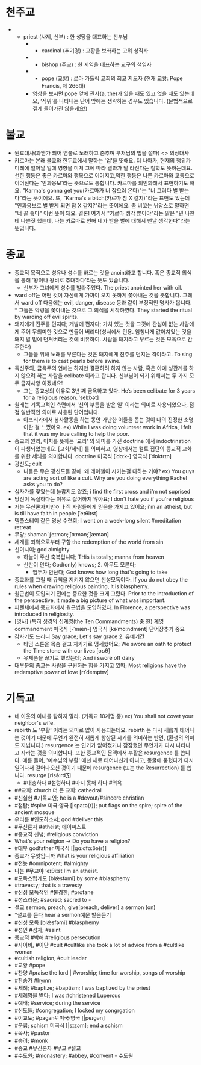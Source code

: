 # 천주교
* - priest (사제, 신부) : 한 성당을 대표하는 신부님
	* - cardinal (추기경) : 교황을 보좌하는 고위 성직자
	* - bishop (주교) : 한 지역을 대표하는 교구의 책임자
	* - pope (교황) : 로마 가톨릭 교회의 최고 지도자 (현재 교황: Pope Francis, 제 266대)
	* 영상을 보시면 pope 앞에 관사(a, the)가 있을 때도 있고 없을 때도 있는데요, ‘직위’를 나타내는 단어 앞에는 생략하는 경우도 있습니다. (문법적으로 깊게 들어가진 않을게요!)

# 불교
* 원효대사(과앧가 되어 염불로 노래하고 춤추며 부처님의 법을 설파) <> 의상대사
* 카르마는 본래 불교와 힌두교에서 말하는 '업'을 뜻해요. 더 나아가, 현재의 행위가 미래에 일어날 일에  영향을 미쳐 그에 따라 결과가 달 라진다는 철학도 뜻하는데요. 선한 행동은 좋은 카르마와 행복으로 이어지고,악한 행동은 나쁜 카르마와 고통으로 이어진다는 '인과응보'라는 뜻으로도 통합니다. 카르마를 의인화해서 표현하기도 해요. "Karma's gonna get you(카르마가 너 잡으러 온다)"는 "너 그러다 벌 받는다"라는 뜻이에요. 또, "Karma's a bitch(카르마 참 X 같지)"라는 표현도 있는데 "인과응보로 벌 받게 되면 참 X 같지?"라는 뜻이에요. 좀 비꼬는 뉘앙스로 말하면 "너 꼴 좋다" 이런 뜻이 돼요. 결론! 여기서 "카르마 생각 뿐이야"라는 말은 "넌 나한테 나쁜짓 했는데, 나는 카르마로 인해 네가 받을 벌에 대해서 맨날 생각한다"라는 뜻입니다.
                                

# 종교
* 종교적 목적으로 성유나 성수를 바르는 것을 anoint라고 합니다. 혹은 종교적 의식을 통해 ‘왕이나 왕비로 추대하다’라는 뜻도 있습니다.
	* 신부가 그녀에게 성수를 발라주었다. The priest anointed her with oil.
* ward off는 어떤 것이 자신에게 가까이 오지 못하게 쫓아내는 것을 뜻합니다. 그래서 ward off 다음에는 evil, danger, disease 등과 같이 부정적인 명사가 옵니다.	* 그들은 악령을 쫓아내는 것으로 그 의식을 시작하였다. They started the ritual by warding off evil spirits.
* 돼지에게 진주를 던지다; 개발에 편자다; 가치 있는 것을 그것에 관심이 없는 사람에게 주어 무의미한 것으로 만들어 버리다(성서에서 인용. 엄청나게 값어치있는 것을 돼지 발 밑에 던져버리는 것에 비유하여. 사람을 돼지라고 부르는 것은 모욕으로 간주한다) 
  * 그들을 위해 노래를 부른다는 것은 돼지에게 진주를 던지는 격이라고. To sing for them is to cast pearls before swine. 
* 독신주의, 금욕주의 연애는 하지만 결혼하려 하지 않는 사람, 혹은 아예 성관계를 하지 않으려 하는 사람을 celibate 이라고 합니다. 신부님이 되기 위해서는 두 가지 모두 금지사항 이겠네요!
	* 그는 종교상의 이유로 3년 째 금욕하고 있다. He’s been celibate for 3 years for a religious reason. ˈselɪbət] 
* 원래는 기독교적인 측면에서 '신의 부름을 받은 일' 이라는 의미로 사용되었으나, 점점 일반적인 의미로 사용된 단어입니다.
	* 아프리카에서 봉사활동을 하는 동안 가난한 이들을 돕는 것이 나의 진정한 소명이란 걸 느꼈어요. ex) While I was doing volunteer work in Africa, I felt that it was my true calling to help the poor.
* 종교의 원리, 이치를 뜻하는 '교리' 의 의미를  가진 doctrine 에서 indoctrination 이 파생되었는데요. [교화/세뇌] 를 의미하고, 영상에서는 컬트 집단의 종교적 교화를 위한 세뇌를 의미합니다. doctrine 미국식 [ˈdɑːk-]  영국식 [ˈdɒktrɪn] 
* 광신도; cult
	* 니들은 무슨 광신도들 같애. 왜 레이첼이 시키는걸 다하는 거야? ex) You guys are acting sort of like a cult. Why are you doing everything Rachel asks you to do?
* 십자가를 찾았는데 놀랍지도 않죠; i find the first cross and i'm not suprised
* 당신이 독실하다는 이유로 싫어하지 않아요; I don't hate you if you're religious 
* 저는 무신론자지만ㅇ ㅏ직 사람들에게 믿음을 가지고 있어요; i'm an atheist, but is till have faith in people [ˈeɪθiɪst]
* 템플스테이 같은 명상 수련회; I went on a week-long silent #meditation retreat
* 무당; shaman ˈʃeɪmən;ˈʃɑːmən;ˈʃæmən]
* 세계를 죄악으로부터 구함 the redemption of the world from sin 
* 신이시여; god almighty
	* 하늘이 주신 축복입니다; THis is totally; manna from heaven
	* 신만이 안다; God(only) knows; 2. 아무도 모른다;
		* 엄두가 안난다; God knows how long that's going to take
* 종교화를 그릴 때 규칙을 지키지 않으면 신성모독이다. 
If you do not obey the rules when drawing religious painting, it is blasphemy.
* 원근법이 도입되기 전에는 중요한 것을 크게 그렸다.
  Prior to the introduction of the perspective, it made a big picture of what was important.
* 피렌체에서 종교화에서 원근법을 도입하였다. 
In Florence, a perspective was introduced in religiosity.
* [명사] (특히 성경의 십계명(the Ten Commandments) 중 한) 계명 commandment 미국식 [-ˈmæn-]  영국식 [kəˈmɑːndmənt]   단어장추가  중요
* 감사기도 드리니 Say grace; Let's say grace 2. 유예기간
	* 타임 스톤을 목숨 걸고 지키기로 맹세했어요; We swore an oath to protect the Time stone with our lives [oʊθ]
	* 유제품을 끊기로 했었는데; And i swore off dairy
* 대부분의 종교는 사랑을 구원하는 힘을 가지고 있따; Most religions have the redemptive power of love [rɪˈdemptɪv] 

# 기독교
* 네 이웃의 아내를 탐하지 말라. (기독교 10계명 중) ex) You shall not covet your neighbor's wife.
* rebirth 도 '부활' 이라는 의미로 많이 사용되는데요. rebirth 는 다시 새롭게 태어나는 것이기 때문에 무언가 완전히 새롭게 향상된 시기를 의미하는 반면, (환생의 의미도 지닙니다.) resurgence 는 인기가 없어졌거나 잠잠했던 무언가가 다시 나타나고 자라는 것을 의미합니다. 또한 종교적인 문맥에서 부활은 resurgence 를 씁니다. 예를 들어, '예수님의 부활' 에선 새로 태어나신게 아니고, 동굴에 묻혔다가 다시 일어나서 걸어나오신 것이기 때문에 resurgence (또는 the Resurrection) 를 씁니다. resurge [risə́:rdƷ]
	* #대충하다 #설렁하다 #마지 못해 하다 #의욕
 * ##교회: church 더 큰 교회: cathedral
 * #신실한 #기독교인; he is a #devout/#sincere christian
 * #첨탑; #spire 미국·영국 [|spaɪə(r)]; put flags on the spire; spire of the ancient mosque
 * 우리를 #인도하소서; god #deliver this
 * #무신론자 #atheist; 에이씨스트
 * #종교적 신념; #religious conviction
 * What's your religion -> Do you have a religion?
 * #대부 								 godfather 미국식 [|gɑ:dfɑ:ðə(r)]
 * 종교가 무엇입니까						 What is your religious affiliation
 * #전능 #omnipotent; #almighty
 * 나는 #무교야 								 ‘eɪθiɪst I’m an atheist.
 * #모독스럽게도						 [blǽsfǝmi] by some #blasphemy
 * #travesty; that is a travesty
 * #신성 모독적인 #불경한; #profane
 * #성스러운; #sacred; sacred to -
 * 설교					 sermon, preach, give[preach, deliver] a sermon (on)
 * *설교를 듣다							 hear a sermon예문 발음듣기
 * #신성 모독 [blǽsfǝmi] #blasphemy
 * #성인 #성자; #saint
 * 종교적 #박해 #religious persecution
 * #사이비, #이단 #cult #cultlike she took a lot of advice from a #cultlike woman
 * #cultish religion, #cult leader
 * #교황 #pope
 * #찬양 #praise the lord | #worship; time for worship, songs of worship
 * #찬송가 #hymn
 * #세례; #baptize; #baptism; I was baptized by the priest
 * #세례명을 받다; I was #christened Lupercus
 * #예배; #service; during the service
 * #신도들; #congregation; I locked my congrgation
 * #이교도; #pagan# 미국·영국 [|peɪgən] 
 * #분립; schism 미국식 [|sɪzəm]; end a schism
 * #목사; #pastor
 * #승려; #monk
 * #종교 #무신론자 #무교 #설교
 * #수도원; #monastery; #abbey, #convent - 수도원 
